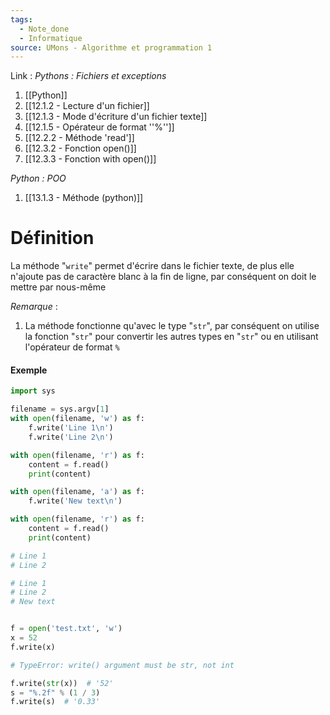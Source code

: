 ```yaml
---
tags:
  - Note_done
  - Informatique
source: UMons - Algorithme et programmation 1
---
```


Link :
_Pythons : Fichiers et exceptions_
1. [[Python]]
2. [[12.1.2 - Lecture d'un fichier]]
3. [[12.1.3 - Mode d'écriture d'un fichier texte]]
4. [[12.1.5 - Opérateur de format ''%'']]
5. [[12.2.2 - Méthode 'read']]
6. [[12.3.2 - Fonction open()]]
7. [[12.3.3 - Fonction with open()]]

_Python : POO_
1. [[13.1.3 - Méthode (python)]]

# Définition
La méthode "`write`" permet d'écrire dans le fichier texte, de plus elle n'ajoute pas de caractère blanc à la fin de ligne, par conséquent on doit le mettre par nous-même

_Remarque_ :
1. La méthode fonctionne qu'avec le type "`str`", par conséquent on utilise la fonction "`str`" pour convertir les autres types en "`str`" ou en utilisant l'opérateur de format `%`

#### Exemple
```python
import sys 

filename = sys.argv[1] 
with open(filename, 'w') as f: 
	f.write('Line 1\n') 
	f.write('Line 2\n') 

with open(filename, 'r') as f: 
	content = f.read() 
	print(content) 

with open(filename, 'a') as f: 
	f.write('New text\n') 

with open(filename, 'r') as f: 
	content = f.read() 
	print(content)

# Line 1 
# Line 2 

# Line 1 
# Line 2 
# New text


f = open('test.txt', 'w') 
x = 52 
f.write(x)

# TypeError: write() argument must be str, not int

f.write(str(x))  # '52'
s = "%.2f" % (1 / 3) 
f.write(s)  # '0.33'
```